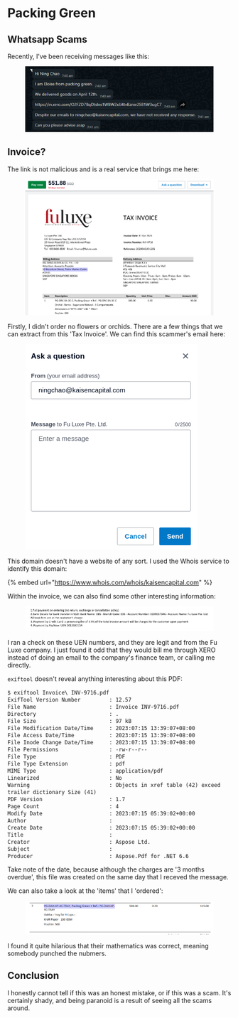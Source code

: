 # Packing Green

## Whatsapp Scams

Recently, I've been receiving messages like this:

<figure><img src="../../.gitbook/assets/image (16) (2).png" alt=""><figcaption></figcaption></figure>

## Invoice?

The link is not malicious and is a real service that brings me here:

<figure><img src="../../.gitbook/assets/image (23) (12).png" alt=""><figcaption></figcaption></figure>

Firstly, I didn't order no flowers or orchids. There are a few things that we can extract from this 'Tax Invoice'. We can find this scammer's email here:

<figure><img src="../../.gitbook/assets/image (21) (1).png" alt=""><figcaption></figcaption></figure>

This domain doesn't have a website of any sort. I used the Whois service to identify this domain:

{% embed url="https://www.whois.com/whois/kaisencapital.com" %}

Within the invoice, we can also find some other interesting information:

<figure><img src="../../.gitbook/assets/image (18) (2).png" alt=""><figcaption></figcaption></figure>

I ran a check on these UEN numbers, and they are legit and from the Fu Luxe company. I just found it odd that they would bill me through XERO instead of doing an email to the company's finance team, or calling me directly.&#x20;

`exiftool` doesn't reveal anything interesting about this PDF:

```
$ exiftool Invoice\ INV-9716.pdf 
ExifTool Version Number         : 12.57
File Name                       : Invoice INV-9716.pdf
Directory                       : .
File Size                       : 97 kB
File Modification Date/Time     : 2023:07:15 13:39:07+08:00
File Access Date/Time           : 2023:07:15 13:39:07+08:00
File Inode Change Date/Time     : 2023:07:15 13:39:07+08:00
File Permissions                : -rw-r--r--
File Type                       : PDF
File Type Extension             : pdf
MIME Type                       : application/pdf
Linearized                      : No
Warning                         : Objects in xref table (42) exceed trailer dictionary Size (41)
PDF Version                     : 1.7
Page Count                      : 4
Modify Date                     : 2023:07:15 05:39:02+00:00
Author                          : 
Create Date                     : 2023:07:15 05:39:02+00:00
Title                           : 
Creator                         : Aspose Ltd.
Subject                         : 
Producer                        : Aspose.Pdf for .NET 6.6
```

Take note of the date, because although the charges are '3 months overdue', this file was created on the same day that I receved the message.

We can also take a look at the 'items' that I 'ordered':

<figure><img src="../../.gitbook/assets/image (20) (1).png" alt=""><figcaption></figcaption></figure>

I found it quite hilarious that their mathematics was correct, meaning somebody punched the nubmers.&#x20;

## Conclusion

I honestly cannot tell if this was an honest mistake, or if this was a scam. It's certainly shady, and being paranoid is a result of seeing all the scams around.&#x20;
